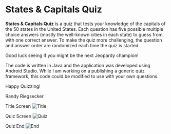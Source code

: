 # States & Capitals Quiz
**States & Capitals Quiz** is a quiz that tests your knowledge of the capitals of the 50 states in the United States.
Each question has five possible multiple choice answers (mostly the well-known cities in each state) to guess from, with one correct answer.  To make the quiz more challenging, the question and answer order are randomized each time the quiz is started.

Good luck seeing if you might be the next Jeopardy champion!

The code is written in Java and the application was developed using Android Studio.  While I am working on a publishing a generic quiz framework, this code could be modified to use with your own questions.

Happy Quizzing!

Randy Riegsecker

Title Screen
![Title](https://user-images.githubusercontent.com/120612915/208112512-4268e3e1-e2cc-45fe-b6e1-db6922fc3b77.png)

Quiz Screen
![Quiz](https://user-images.githubusercontent.com/120612915/207758244-72e1b859-b7fa-423a-aea5-8905f0a39fd9.png)

Quiz End
![End](https://user-images.githubusercontent.com/120612915/208124341-fa90f8a2-b69d-44be-90d4-8953f0700c55.png)
